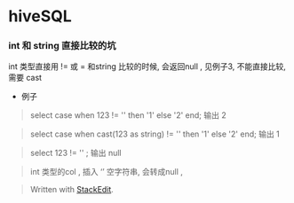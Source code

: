 # hiveSQL 

### int 和 string 直接比较的坑
int 类型直接用 != 或 = 和string 比较的时候, 会返回null , 见例子3, 不能直接比较, 需要 cast 

* 例子
> select case when 123 != '' then '1' else '2' end; 
> 输出 2 

>select case when cast(123 as string) != '' then '1' else '2' end;
>输出 1

>select 123 != '' ;
>输出 null

> int 类型的col , 插入 ‘’ 空字符串, 会转成null , 

> Written with [StackEdit](https://stackedit.io/).
<!--stackedit_data:
eyJoaXN0b3J5IjpbMzY2ODE5Nzg0LC01NTc4NjMyODJdfQ==
-->